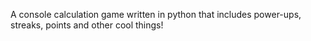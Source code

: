 
A console calculation game written in python that includes power-ups, streaks, points and other cool things!
